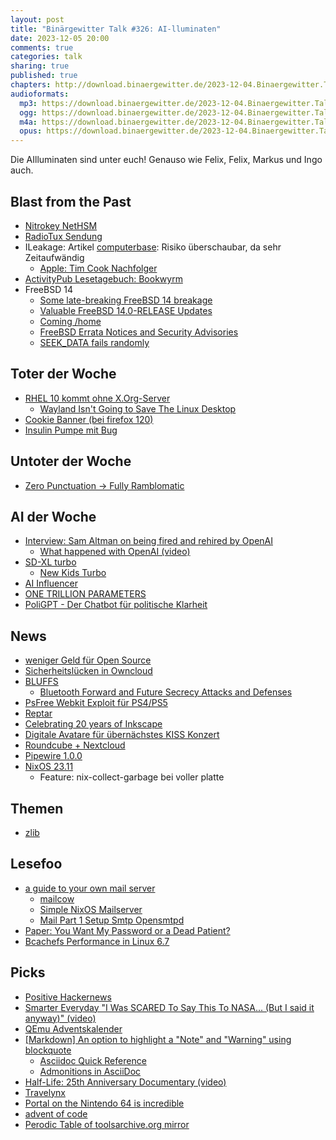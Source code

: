 ```yaml
---
layout: post
title: "Binärgewitter Talk #326: AI-lluminaten"
date: 2023-12-05 20:00
comments: true
categories: talk
sharing: true
published: true
chapters: http://download.binaergewitter.de/2023-12-04.Binaergewitter.Talk.326.chapters.txt
audioformats:
  mp3: https://download.binaergewitter.de/2023-12-04.Binaergewitter.Talk.326.mp3
  ogg: https://download.binaergewitter.de/2023-12-04.Binaergewitter.Talk.326.ogg
  m4a: https://download.binaergewitter.de/2023-12-04.Binaergewitter.Talk.326.m4a
  opus: https://download.binaergewitter.de/2023-12-04.Binaergewitter.Talk.326.opus
---
```

Die AIlluminaten sind unter euch! 
Genauso wie Felix, Felix, Markus und Ingo auch.

## Blast from the Past

* [Nitrokey NetHSM]( https://www.nitrokey.com/products/nethsm )
* [RadioTux Sendung](https://www.radiotux.de/index.php?/archives/8093-RadioTux-Sendung-November-2023.html )
* ILeakage: Artikel [computerbase]( https://www.computerbase.de/2023-10/ileakage-x-safari-spectre-nun-auch-bei-apple-cpus-ein-thema/ ): Risiko überschaubar, da sehr Zeitaufwändig
  - [Apple: Tim Cook Nachfolger]( https://www.heise.de/news/Apple-Chef-Tim-Cook-Fuer-die-Nachfolge-stehen-mehrere-Kandidaten-bereit-9535563.html )
* [ActivityPub Lesetagebuch: Bookwyrm]( https://bookwyrm.social/about )
* FreeBSD 14
  - [Some late-breaking FreeBSD 14 breakage]( http://www.daemonology.net/blog/2023-11-21-late-breaking-FreeBSD-14-breakage.html )
  - [Valuable FreeBSD 14.0-RELEASE Updates]( https://vermaden.wordpress.com/2023/11/17/valuable-freebsd-14-0-release-updates/ )
  - [Coming /home]( https://group.miletic.net/en/blog/2023-11-13-coming-home/ )
  - [FreeBSD Errata Notices and Security Advisories]( https://www.freebsd.org/security/advisories/FreeBSD-EN-23:16.openzfs.asc )
  - [SEEK_DATA fails randomly]( https://github.com/openzfs/zfs/issues/11900 )

## Toter der Woche
- [RHEL 10 kommt ohne X.Org-Server](https://linuxnews.de/rhel-10-kommt-ohne-x-org-server/)
  - [Wayland Isn't Going to Save The Linux Desktop]( https://dudemanguy.github.io/blog/posts/2022-06-10-wayland-xorg/wayland-xorg.html )
- [Cookie Banner (bei firefox 120)]( https://www.heise.de/news/Firefox-120-kann-Cookie-Banner-automatisch-ablehnen-9536339.html )
- [Insulin Pumpe mit Bug]( https://www.omnipod.com/fsn-11-2023 )

## Untoter der Woche
- [Zero Punctuation -> Fully Ramblomatic]( https://www.youtube.com/@SecondWindGroup )

## AI der Woche
- [Interview: Sam Altman on being fired and rehired by OpenAI]( https://www.theverge.com/2023/11/29/23982046/sam-altman-interview-openai-ceo-rehired )
  * [What happened with OpenAI (video)]( https://www.youtube.com/watch?v=L6mmzBDfRS4 )
- [SD-XL turbo]( https://old.reddit.com/r/StableDiffusion/comments/1869cnk/real_time_prompting_with_sdxl_turbo_and_comfyui/ )
  * [New Kids Turbo]( https://www.imdb.com/title/tt1648112/ )
- [AI Influencer]( https://fortune.com/europe/2023/11/23/spanish-influencer-agency-earned-11000-ai-model-posers/ )
- [ONE TRILLION PARAMETERS]( https://www.techradar.com/pro/the-gpt-to-rule-them-all-training-for-one-trillion-parameter-model-backed-by-intel-and-us-government-has-just-begun )
- [PoliGPT - Der Chatbot für politische Klarheit]( https://frag-den-bundestag.de/ )

## News
- [weniger Geld für Open Source]( https://www.heise.de/news/Bundeshaushaltsplan-2024-Mittel-fuer-OSS-und-digitale-Souveraenitaet-halbiert-9539672.html )
- [Sicherheitslücken in Owncloud]( https://tarnkappe.info/artikel/it-sicherheit/sicherheitsluecke-in-owncloud-entdeckt-was-man-darueber-wissen-sollte-284041.html )
- [BLUFFS]( https://www.heise.de/news/BLUFFS-Neue-Angriffe-gefaehrden-Bluetooth-Datensicherheit-auf-Milliarden-Geraeten-9544862.html )
  * [Bluetooth Forward and Future Secrecy Attacks and Defenses](https://francozappa.github.io/post/2023/bluffs-ccs23/)
- [PsFree Webkit Exploit für PS4/PS5]( https://tarnkappe.info/artikel/jailbreaks/psfree-neuer-webkit-exploit-erschienen-284216.html )
- [Reptar]( https://lock.cmpxchg8b.com/reptar.html )
- [Celebrating 20 years of Inkscape]( https://inkscape.org/forums/inks-news/inkscapes-20th-anniversary-celebration/ )
- [Digitale Avatare für übernächstes KISS Konzert]( https://www.heise.de/news/Kiss-Nach-Abschlusstournee-sollen-digitale-Avatare-die-Auftritte-uebernehmen-9547273.html )
- [Roundcube + Nextcloud]( https://linuxnews.de/roundcube-fusioniert-mit-nextcloud/ )
- [Pipewire 1.0.0]( https://linuxnews.de/pipewire-erreicht-stabile-version-1-0-0/ )
- [NixOS 23.11]( https://nixos.org/manual/nixos/stable/release-notes )
  * Feature: nix-collect-garbage bei voller platte

## Themen
- [zlib]( https://github.com/madler/zlib/issues/868 )

## Lesefoo

- [a guide to your own mail server]( https://workaround.org/ )
  - [mailcow]( https://mailcow.email/ )
  - [Simple NixOS Mailserver]( https://gitlab.com/simple-nixos-mailserver/nixos-mailserver )
  - [Mail Part 1 Setup Smtp Opensmtpd]( https://l33tsource.com/blog/2015/07/26/mail-part-1-setup-smtp-opensmtpd/ )
- [Paper: You Want My Password or a Dead Patient?]( https://cohost.org/mononcqc/post/3647311-paper-you-want-my-p )
- [Bcachefs Performance in Linux 6.7]( https://www.phoronix.com/review/bcachefs-benchmarks-linux67/ )

## Picks
- [Positive Hackernews]( https://github.com/garritfra/positive_hackernews )
- [Smarter Everyday "I Was SCARED To Say This To NASA... (But I said it anyway)" (video)]( https://www.youtube.com/watch?v=OoJsPvmFixU )
- [QEmu Adventskalender]( https://qemu-advent-calendar.org/2023/ )
- [[Markdown] An option to highlight a "Note" and "Warning" using blockquote]( https://github.com/orgs/community/discussions/16925 )
  * [Asciidoc Quick Reference]( https://docs.asciidoctor.org/asciidoc/latest/syntax-quick-reference/ )
  * [Admonitions in AsciiDoc]( https://docs.asciidoctor.org/asciidoc/latest/blocks/admonitions/ )
- [Half-Life: 25th Anniversary Documentary (video)]( https://www.youtube.com/watch?v=TbZ3HzvFEto )
- [Travelynx]( https://travelynx.de/ )
- [Portal on the Nintendo 64 is incredible]( https://www.youtube.com/watch?v=nT0Z_M-fJyM )
- [advent of code]( https://adventofcode.com/ )
- [Perodic Table of tools]( https://periodictableoftools.com/index.html )[archive.org mirror]( https://web.archive.org/web/20230122005237/https://periodictableoftools.com/ )
